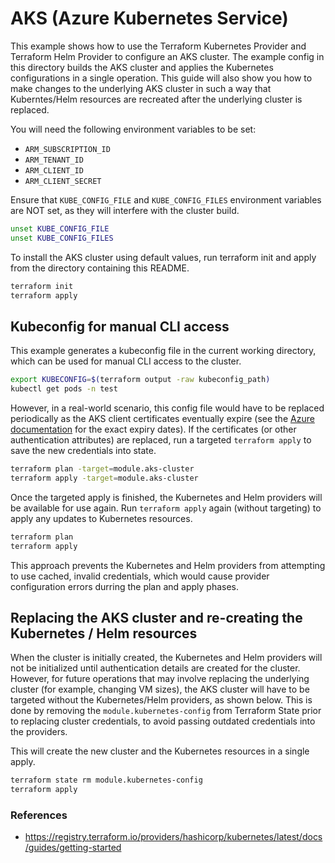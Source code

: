 # AKS (Azure Kubernetes Service)

This example shows how to use the Terraform Kubernetes Provider and Terraform Helm Provider to configure an AKS cluster. The example config in this directory builds the AKS cluster and applies the Kubernetes configurations in a single operation. This guide will also show you how to make changes to the underlying AKS cluster in such a way that Kuberntes/Helm resources are recreated after the underlying cluster is replaced.

You will need the following environment variables to be set:

- `ARM_SUBSCRIPTION_ID`
- `ARM_TENANT_ID`
- `ARM_CLIENT_ID`
- `ARM_CLIENT_SECRET`

Ensure that `KUBE_CONFIG_FILE` and `KUBE_CONFIG_FILES` environment variables are NOT set, as they will interfere with the cluster build.

```bash
unset KUBE_CONFIG_FILE
unset KUBE_CONFIG_FILES
```

To install the AKS cluster using default values, run terraform init and apply from the directory containing this README.

```bash
terraform init
terraform apply
```

## Kubeconfig for manual CLI access

This example generates a kubeconfig file in the current working directory, which can be used for manual CLI access to the cluster.

```bash
export KUBECONFIG=$(terraform output -raw kubeconfig_path)
kubectl get pods -n test
```

However, in a real-world scenario, this config file would have to be replaced periodically as the AKS client certificates eventually expire (see the [Azure documentation](https://docs.microsoft.com/en-us/azure/aks/certificate-rotation) for the exact expiry dates). If the certificates (or other authentication attributes) are replaced, run a targeted `terraform apply` to save the new credentials into state.

```bash
terraform plan -target=module.aks-cluster
terraform apply -target=module.aks-cluster
```

Once the targeted apply is finished, the Kubernetes and Helm providers will be available for use again. Run `terraform apply` again (without targeting) to apply any updates to Kubernetes resources.

```bash
terraform plan
terraform apply
```

This approach prevents the Kubernetes and Helm providers from attempting to use cached, invalid credentials, which would cause provider configuration errors durring the plan and apply phases.

## Replacing the AKS cluster and re-creating the Kubernetes / Helm resources

When the cluster is initially created, the Kubernetes and Helm providers will not be initialized until authentication details are created for the cluster. However, for future operations that may involve replacing the underlying cluster (for example, changing VM sizes), the AKS cluster will have to be targeted without the Kubernetes/Helm providers, as shown below. This is done by removing the `module.kubernetes-config` from Terraform State prior to replacing cluster credentials, to avoid passing outdated credentials into the providers.

This will create the new cluster and the Kubernetes resources in a single apply.

```bash
terraform state rm module.kubernetes-config
terraform apply
```

### References

- <https://registry.terraform.io/providers/hashicorp/kubernetes/latest/docs/guides/getting-started>
